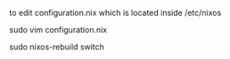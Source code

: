 to edit configuration.nix which is located inside /etc/nixos

sudo vim configuration.nix

sudo nixos-rebuild switch
